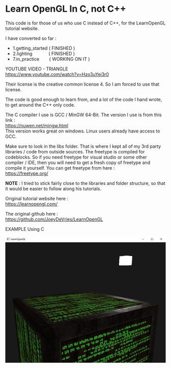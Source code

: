 # Learn OpenGL In C, not C++
This code is for those of us who use C instead of C++, for the LearnOpenGL tutorial website.  

I have converted so far :  
* 1.getting_started ( FINISHED )  
* 2.lighting &nbsp;&nbsp;&nbsp;&nbsp;&nbsp;&nbsp;&nbsp;&nbsp;&nbsp;&nbsp;&nbsp;&nbsp;( FINISHED )  
* 7.in_practice &nbsp;&nbsp;&nbsp;&nbsp;&nbsp;&nbsp;&nbsp;( WORKING ON IT )  
  
  
YOUTUBE VIDEO - TRIANGLE  
https://www.youtube.com/watch?v=Hzo3uYei3r0  
  
Their license is the creative common license 4. So I am forced to use that license.  
  
The code is good enough to learn from, and a lot of the code I hand wrote, to get around the C++ only code.  

The C compiler I use is GCC / MinGW 64-Bit. The version I use is from this link :  
https://nuwen.net/mingw.html  
This version works great on windows. Linux users already have access to GCC.  
  
Make sure to look in the libs folder. That is where I kept all of my 3rd party libraries / code from outside sources. The freetype is compiled for codeblocks. So if you need freetype for visual studio or some other compiler / IDE, then you will need to get a fresh copy of freetype and compile it yourself. You can get freetype from here :  
https://freetype.org/
  
**NOTE** : I tried to stick fairly close to the libraries and folder structure, so that it would be easier to follow along his tutorials.  

Original tutorial website here :  
https://learnopengl.com/  

The original github here :  
https://github.com/JoeyDeVries/LearnOpenGL  
  
  
EXAMPLE Using C  
  
![progress](progress1.png)  
  